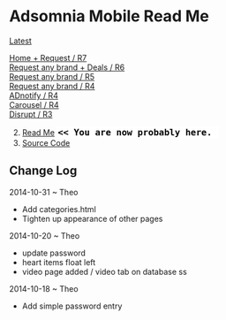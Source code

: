 Adsomnia Mobile Read Me
===
[Latest]( http://adsomnia.github.io/mobile/latest/index.html ) 

[Home + Request / R7]( http://adsomnia.github.io/mobile/r7/index.html )  
[Request any brand + Deals / R6]( http://adsomnia.github.io/mobile/r6/request7-any-brand.html )  
[Request any brand / R5]( http://adsomnia.github.io/mobile/r5-database/request-any-brand.html )  
[Request any brand / R4]( http://adsomnia.github.io/mobile/r4-owl/request-any-brand.html )  
[ADnotify / R4]( http://adsomnia.github.io/mobile/r4-owl/adnotify.html )  
[Carousel / R4]( http://adsomnia.github.io/mobile/r4-owl/images.html )  
[Disrupt / R3]( http://adsomnia.github.io/mobile/r3/video-test.html ) 



2. [Read Me]( http://adsomnia.github.io/mobile/ "view the files as apps." ) <input value="<< You are now probably here." size=28 style="font:bold 12pt monospace;border-width:0;" >   
3. [Source Code]( https://github.com/adsomnia/adsomnia.github.io/tree/master/mobile "View the files as source code." ) <scan style=display:none ><< You are now probably here.</scan>  


## Change Log

2014-10-31 ~ Theo

* Add categories.html
* Tighten up appearance of other pages

2014-10-20 ~ Theo

* update password
* heart items float left
* video page added / video tab on database ss

2014-10-18 ~ Theo

* Add simple password entry